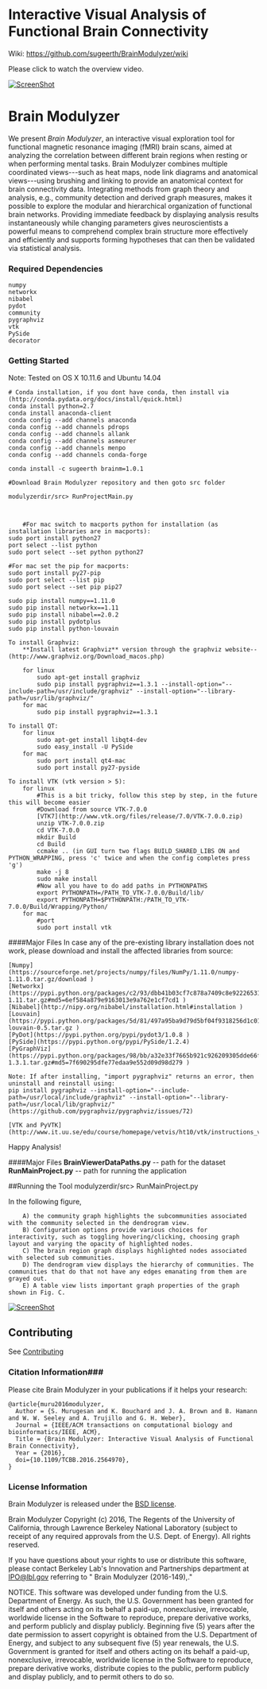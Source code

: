# Interactive Visual Analysis of Functional Brain Connectivity #

Wiki: https://github.com/sugeerth/BrainModulyzer/wiki

Please click to watch the overview video.

[![ScreenShot](http://s32.postimg.org/mqw3ainkl/Architecture_Diag_Page_1.jpg)](https://vimeo.com/165523412)

# Brain Modulyzer #
We present *Brain Modulyzer*, an interactive visual exploration tool for functional magnetic resonance imaging (fMRI) brain scans, aimed at analyzing the correlation between different brain regions when resting or when performing mental tasks. Brain Modulyzer combines multiple coordinated views---such as heat maps, node link diagrams and anatomical views---using brushing and linking to provide an anatomical context for brain connectivity data. Integrating methods from graph theory and analysis, e.g., community detection and derived graph measures, makes it possible to explore the modular and hierarchical organization of functional brain networks. Providing immediate feedback by displaying analysis results instantaneously while changing parameters gives neuroscientists a powerful means to comprehend complex brain structure more effectively and efficiently and supports forming hypotheses that can then be validated via statistical analysis.

<!--The following image shows the results of community detection with respect to anatomy. Each community is represented by a distinct color, and each region is colored according to its community-->
<!--membership. Parcellated brain regions can be shown as outlines in Fig. A or-->
<!--centroid depiction via a sphere Fig. C.-->

<!--![ScreenShot](http://s32.postimg.org/blbh7yllh/Anatomical_Diagram_Page_1.jpg)-->

### Required Dependencies ###
    numpy
    networkx
    nibabel
    pydot
    community
    pygraphviz
    vtk
    PySide
    decorator


### Getting Started  ###
Note: Tested on OS X 10.11.6 and Ubuntu 14.04

	# Conda installation, if you dont have conda, then install via (http://conda.pydata.org/docs/install/quick.html)
	conda install python=2.7
	conda install anaconda-client
	conda config --add channels anaconda
	conda config --add channels pdrops  
	conda config --add channels allank
	conda config --add channels asmeurer 
	conda config --add channels menpo
	conda config --add channels conda-forge
	
	conda install -c sugeerth brainm=1.0.1
	
	#Download Brain Modulyzer repository and then goto src folder 
	
	modulyzerdir/src> RunProjectMain.py 
		
		
		
		#For mac switch to macports python for installation (as installation libraries are in macports):
	sudo port install python27
	port select --list python
	sudo port select --set python python27
		
	#For mac set the pip for macports: 
	sudo port install py27-pip
	sudo port select --list pip 
	sudo port select --set pip pip27

	sudo pip install numpy==1.11.0
	sudo pip install networkx==1.11
	sudo pip install nibabel==2.0.2
	sudo pip install pydotplus
	sudo pip install python-louvain
	
	To install Graphviz:
		**Install latest Graphviz** version through the graphviz website--(http://www.graphviz.org/Download_macos.php)
		
		for linux
			sudo apt-get install graphviz
			sudo pip install pygraphviz==1.3.1 --install-option="--include-path=/usr/include/graphviz" --install-option="--library-path=/usr/lib/graphviz/"
		for mac
			sudo pip install pygraphviz==1.3.1
	
	To install QT:
		for linux
			sudo apt-get install libqt4-dev
			sudo easy_install -U PySide
		for mac
			sudo port install qt4-mac
			sudo port install py27-pyside
	
	To install VTK (vtk version > 5):
		for linux
			#This is a bit tricky, follow this step by step, in the future this will become easier
			#Download from source VTK-7.0.0
			[VTK7](http://www.vtk.org/files/release/7.0/VTK-7.0.0.zip)
			unzip VTK-7.0.0.zip
			cd VTK-7.0.0
			mkdir Build
			cd Build 
			ccmake .. (in GUI turn two flags BUILD_SHARED_LIBS ON and PYTHON_WRAPPING, press 'c' twice and when the config completes press 'g')
			make -j 8
			sudo make install
			#Now all you have to do add paths in PYTHONPATHS
			export PYTHONPATH=/PATH_TO_VTK-7.0.0/Build/lib/
			export PYTHONPATH=$PYTHONPATH:/PATH_TO_VTK-7.0.0/Build/Wrapping/Python/
		for mac
			#port			
			sudo port install vtk

####Major Files
In case any of the pre-existing library installation does not work, please download and install the affected libraries from source:

	[Numpy](https://sourceforge.net/projects/numpy/files/NumPy/1.11.0/numpy-1.11.0.tar.gz/download )
	[Networkx](https://pypi.python.org/packages/c2/93/dbb41b03cf7c878a7409c8e92226531f840a423c9309ea534873a83c9192/networkx-1.11.tar.gz#md5=6ef584a879e9163013e9a762e1cf7cd1 )
	[Nibabel](http://nipy.org/nibabel/installation.html#installation ) 
	[Louvain](https://pypi.python.org/packages/5d/81/497a95ba9d79d5bf04f9318256d1c0102329dd6a77b9d1e4dd84871e1089/python-louvain-0.5.tar.gz )
	[PyDot](https://pypi.python.org/pypi/pydot3/1.0.8 )
	[PySide](https://pypi.python.org/pypi/PySide/1.2.4)
	[PyGraphViz](https://pypi.python.org/packages/98/bb/a32e33f7665b921c926209305dde66fe41003a4ad934b10efb7c1211a419/pygraphviz-1.3.1.tar.gz#md5=7f690295dfe77edaa9e552d09d98d279 )
	
	Note: If after installing, "import pygraphviz" returns an error, then uninstall and reinstall using: 	
	pip install pygraphviz --install-option="--include-path=/usr/local/include/graphviz" --install-option="--library-path=/usr/local/lib/graphviz/" (https://github.com/pygraphviz/pygraphviz/issues/72)

	[VTK and PyVTK](http://www.it.uu.se/edu/course/homepage/vetvis/ht10/vtk/instructions_vtk_OSX.pdf) 
	
Happy Analysis! 

####Major Files
**BrainViewerDataPaths.py** -- path for the dataset
**RunMainProject.py** -- path for running the application

##Running the Tool 
        modulyzerdir/src> RunMainProject.py

In the following figure, 

        A) the community graph highlights the subcommunities associated with the community selected in the dendrogram view.
        B) Configuration options provide various choices for interactivity, such as toggling hovering/clicking, choosing graph layout and varying the opacity of highlighted nodes. 
        C) The brain region graph displays highlighted nodes associated with selected sub communities.
        D) The dendrogram view displays the hierarchy of communities. The communities that do that not have any edges emanating from them are grayed out.
        E) A table view lists important graph properties of the graph shown in Fig. C.

[![ScreenShot](http://s32.postimg.org/7zro1qnrp/Visual_Tool_Page_1.jpg)]()

Contributing
------------

See [Contributing](CONTRIBUTING.md)

### Citation Information###
Please cite Brain Modulyzer in your publications if it helps your research:

    @article{muru2016modulyzer,
      Author = {S. Murugesan and K. Bouchard and J. A. Brown and B. Hamann and W. W. Seeley and A. Trujillo and G. H. Weber},
      Journal = {IEEE/ACM transactions on computational biology and bioinformatics/IEEE, ACM},
      Title = {Brain Modulyzer: Interactive Visual Analysis of Functional Brain Connectivity},
      Year = {2016},
      doi={10.1109/TCBB.2016.2564970}, 
    }

### License Information ###

Brain Modulyzer is released under the [BSD license](https://github.com/sugeerth/BrainModulyzer/blob/master/LICENSE).

Brain Modulyzer Copyright (c) 2016, The Regents of the University of California, through Lawrence Berkeley National Laboratory (subject to receipt of any required approvals from the U.S. Dept. of Energy).  All rights reserved.
 
If you have questions about your rights to use or distribute this software, please contact Berkeley Lab's Innovation and Partnerships department at IPO@lbl.gov referring to " Brain Modulyzer (2016-149),."
 
NOTICE.  This software was developed under funding from the U.S. Department of Energy.  As such, the U.S. Government has been granted for itself and others acting on its behalf a paid-up, nonexclusive, irrevocable, worldwide license in the Software to reproduce, prepare derivative works, and perform publicly and display publicly.  Beginning five (5) years after the date permission to assert copyright is obtained from the U.S. Department of Energy, and subject to any subsequent five (5) year renewals, the U.S. Government is granted for itself and others acting on its behalf a paid-up, nonexclusive, irrevocable, worldwide license in the Software to reproduce, prepare derivative works, distribute copies to the public, perform publicly and display publicly, and to permit others to do so.
<!--![ScreenShot](http://s32.postimg.org/f3a3uyms5/Teaser_CGraph_View_Page_1.jpg)-->
